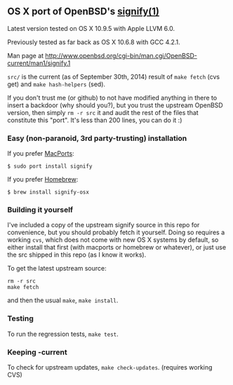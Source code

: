 ## OS X port of OpenBSD's [signify(1)](http://www.openbsd.org/cgi-bin/man.cgi/OpenBSD-current/man1/signify.1)

Latest version tested on OS X 10.9.5 with Apple LLVM 6.0.

Previously tested as far back as OS X 10.6.8 with GCC 4.2.1.

Man page at http://www.openbsd.org/cgi-bin/man.cgi/OpenBSD-current/man1/signify.1

`src/` is the current (as of September 30th, 2014) result of `make fetch` (cvs get) and `make hash-helpers` (sed).

If you don't trust me (or github) to not have modified anything in there to
insert a backdoor (why should you?), but you trust the upstream OpenBSD version,
then simply `rm -r src` it and audit the rest of the files that constitute
this "port". It's less than 200 lines, you can do it :)

### Easy (non-paranoid, 3rd party-trusting) installation

If you prefer [MacPorts](https://www.macports.org/):
```
$ sudo port install signify
```

If you prefer [Homebrew](http://brew.sh/):
```
$ brew install signify-osx
```

### Building it yourself

I've included a copy of the upstream signify source in this repo for
convenience, but you should probably fetch it yourself. Doing so requires a
working `cvs`, which does not come with new OS X systems by default, so
either install that first (with macports or homebrew or whatever), or just
use the src shipped in this repo (as I know it works).

To get the latest upstream source:
```
rm -r src
make fetch
```

and then the usual `make`, `make install`.

### Testing

To run the regression tests, `make test`.

### Keeping -current

To check for upstream updates, `make check-updates`. (requires working CVS)
